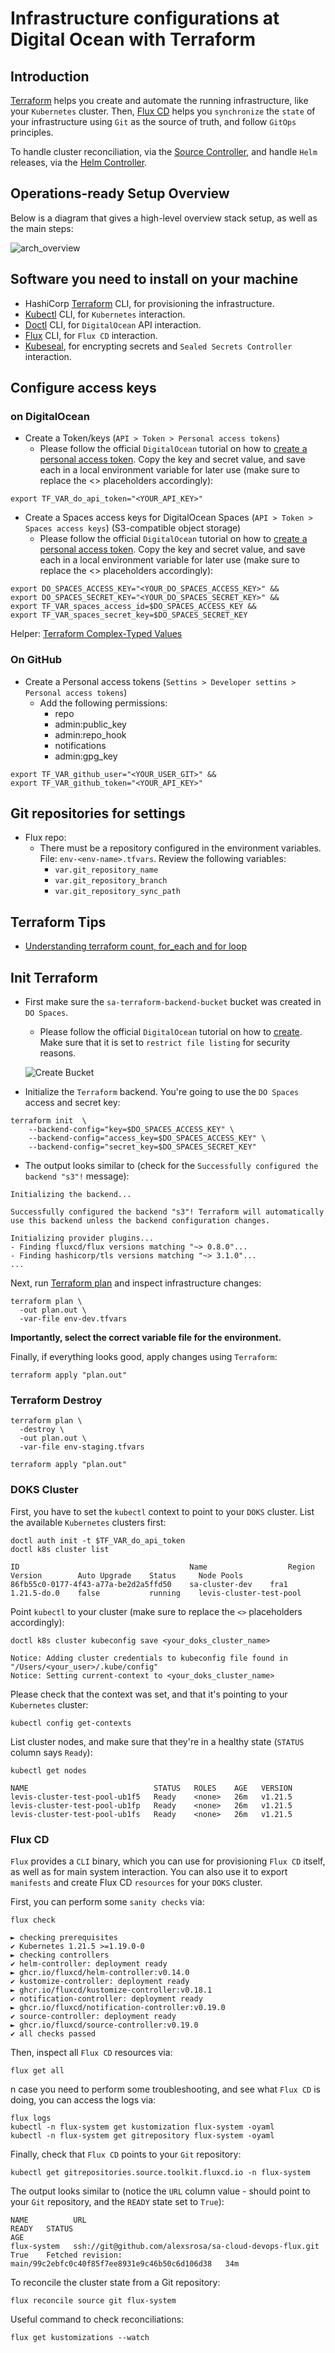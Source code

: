 # Infrastructure configurations at Digital Ocean with Terraform

## Introduction

[Terraform](https://www.terraform.io) helps you create and automate the running infrastructure, like your `Kubernetes` cluster. 
Then, [Flux CD](https://fluxcd.io) helps you `synchronize` the `state` of your infrastructure using `Git` as the source of truth, and follow `GitOps` principles.

To handle cluster reconciliation, via the [Source Controller](https://fluxcd.io/docs/components/source/), 
and handle `Helm` releases, via the [Helm Controller](https://fluxcd.io/docs/components/helm).

## Operations-ready Setup Overview

Below is a diagram that gives a high-level overview stack setup, as well as the main steps:

![arch_overview](.assets/images/arch_overview.png)

## Software you need to install on your machine

- HashiCorp [Terraform](https://learn.hashicorp.com/tutorials/terraform/install-cli) CLI, for provisioning the infrastructure.
- [Kubectl](https://kubernetes.io/docs/tasks/tools/)  CLI, for `Kubernetes` interaction.
- [Doctl](https://docs.digitalocean.com/reference/doctl/how-to/install/) CLI, for `DigitalOcean` API interaction.
- [Flux](https://fluxcd.io/docs/installation/) CLI, for `Flux CD` interaction.
- [Kubeseal](https://github.com/bitnami-labs/sealed-secrets#installation), for encrypting secrets and `Sealed Secrets Controller` interaction.

## Configure access keys 

### on DigitalOcean

- Create a Token/keys (`API > Token > Personal access tokens`)
  - Please follow the official `DigitalOcean` tutorial on how to [create a personal access token](https://docs.digitalocean.com/reference/api/create-personal-access-token). Copy the key and secret value, and save each in a local environment variable for later use (make sure to replace the <> placeholders accordingly):

```shell
export TF_VAR_do_api_token="<YOUR_API_KEY>"
```

- Create a Spaces access keys for DigitalOcean Spaces (`API > Token > Spaces access keys`) (S3-compatible object storage) 
  - Please follow the official `DigitalOcean` tutorial on how to [create a personal access token](https://docs.digitalocean.com/reference/api/create-personal-access-token). Copy the key and secret value, and save each in a local environment variable for later use (make sure to replace the <> placeholders accordingly):
  
```shell
export DO_SPACES_ACCESS_KEY="<YOUR_DO_SPACES_ACCESS_KEY>" &&
export DO_SPACES_SECRET_KEY="<YOUR_DO_SPACES_SECRET_KEY>" &&
export TF_VAR_spaces_access_id=$DO_SPACES_ACCESS_KEY &&
export TF_VAR_spaces_secret_key=$DO_SPACES_SECRET_KEY
```
Helper: [Terraform Complex-Typed Values](https://www.terraform.io/docs/language/values/variables.html#complex-typed-values)

### On GitHub

- Create a Personal access tokens (`Settins > Developer settins > Personal access tokens`)
  - Add the following permissions:
    - repo
    - admin:public_key
    - admin:repo_hook
    - notifications
    - admin:gpg_key

```shell
export TF_VAR_github_user="<YOUR_USER_GIT>" &&
export TF_VAR_github_token="<YOUR_API_KEY>"
```

## Git repositories for settings

- Flux repo:
  - There must be a repository configured in the environment variables. File: `env-<env-name>.tfvars`. Review the following variables:
    - `var.git_repository_name`
    - `var.git_repository_branch`
    - `var.git_repository_sync_path`

## Terraform Tips

- [Understanding terraform count, for_each and for loop](https://jhooq.com/terraform-for-and-for-each-loop/)

## Init Terraform

- First make sure the `sa-terraform-backend-bucket` bucket was created in `DO Spaces`.
  - Please follow the official `DigitalOcean` tutorial on how to [create](https://docs.digitalocean.com/products/spaces/how-to/create). Make sure that it is set to `restrict file listing` for security reasons.
  
  ![Create Bucket](.assets/images/create-backend-bucket.png)

- Initialize the `Terraform` backend. You're going to use the `DO Spaces` access and secret key:

```shell
terraform init  \
    --backend-config="key=$DO_SPACES_ACCESS_KEY" \
    --backend-config="access_key=$DO_SPACES_ACCESS_KEY" \
    --backend-config="secret_key=$DO_SPACES_SECRET_KEY"
```

- The output looks similar to (check for the `Successfully configured the backend "s3"!` message):

```text
Initializing the backend...

Successfully configured the backend "s3"! Terraform will automatically
use this backend unless the backend configuration changes.

Initializing provider plugins...
- Finding fluxcd/flux versions matching "~> 0.8.0"...
- Finding hashicorp/tls versions matching "~> 3.1.0"...
...
```

Next, run [Terraform plan](https://www.terraform.io/docs/cli/commands/plan.html) and inspect infrastructure changes: 

```shell
terraform plan \
  -out plan.out \
  -var-file env-dev.tfvars 
```
**Importantly, select the correct variable file for the environment.**


Finally, if everything looks good, apply changes using `Terraform`:

```shell
terraform apply "plan.out"
```

### Terraform Destroy

```shell
terraform plan \
  -destroy \
  -out plan.out \
  -var-file env-staging.tfvars 
```

```shell
terraform apply "plan.out"
```

### DOKS Cluster

First, you have to set the `kubectl` context to point to your `DOKS` cluster. List the available `Kubernetes` clusters first:

```shell
doctl auth init -t $TF_VAR_do_api_token
doctl k8s cluster list
```
```shell
ID                                      Name                  Region    Version        Auto Upgrade    Status     Node Pools
86fb55c0-0177-4f43-a77a-be2d2a5ffd50    sa-cluster-dev    fra1      1.21.5-do.0    false           running    levis-cluster-test-pool
```

Point `kubectl` to your cluster (make sure to replace the `<>` placeholders accordingly):

```shell
doctl k8s cluster kubeconfig save <your_doks_cluster_name>
```
```shell
Notice: Adding cluster credentials to kubeconfig file found in "/Users/<your_user>/.kube/config"
Notice: Setting current-context to <your_doks_cluster_name>
```


Please check that the context was set, and that it's pointing to your `Kubernetes` cluster:

```shell
kubectl config get-contexts
```

List cluster nodes, and make sure that they're in a healthy state (`STATUS` column says `Ready`):

```shell
kubectl get nodes
```

```shell
NAME                            STATUS   ROLES    AGE   VERSION
levis-cluster-test-pool-ub1f5   Ready    <none>   26m   v1.21.5
levis-cluster-test-pool-ub1fp   Ready    <none>   26m   v1.21.5
levis-cluster-test-pool-ub1fs   Ready    <none>   26m   v1.21.5
```


### Flux CD

`Flux` provides a `CLI` binary, which you can use for provisioning `Flux CD` itself, as well as for main system interaction. You can also use it to export `manifests` and create Flux CD `resources` for your `DOKS` cluster.

First, you can perform some `sanity checks` via:

```shell
flux check
```
```shell
► checking prerequisites
✔ Kubernetes 1.21.5 >=1.19.0-0
► checking controllers
✔ helm-controller: deployment ready
► ghcr.io/fluxcd/helm-controller:v0.14.0
✔ kustomize-controller: deployment ready
► ghcr.io/fluxcd/kustomize-controller:v0.18.1
✔ notification-controller: deployment ready
► ghcr.io/fluxcd/notification-controller:v0.19.0
✔ source-controller: deployment ready
► ghcr.io/fluxcd/source-controller:v0.19.0
✔ all checks passed
```


Then, inspect all `Flux CD` resources via:

```shell
flux get all
```

n case you need to perform some troubleshooting, and see what `Flux CD` is doing, you can access the logs via:

```shell
flux logs
kubectl -n flux-system get kustomization flux-system -oyaml
kubectl -n flux-system get gitrepository flux-system -oyaml
```

Finally, check that `Flux CD` points to your `Git` repository:

```shell
kubectl get gitrepositories.source.toolkit.fluxcd.io -n flux-system
```

The output looks similar to (notice the `URL` column value - should point to your `Git` repository, and the `READY` state set to `True`):

```text
NAME          URL                                                       READY   STATUS                                                            AGE
flux-system   ssh://git@github.com/alexsrosa/sa-cloud-devops-flux.git   True    Fetched revision: main/99c2ebfc0c40f85f7ee8931e9c46b50c6d106d38   34m
```

To reconcile the cluster state from a Git repository:

```shell
flux reconcile source git flux-system
```

Useful command to check reconciliations:
```shell
flux get kustomizations --watch
```

